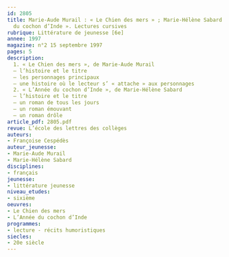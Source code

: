 ```yaml
---
id: 2805
title: Marie-Aude Murail : « Le Chien des mers » ; Marie-Hélène Sabard : « L’Année
  du cochon d’Inde ». Lectures cursives
rubrique: Littérature de jeunesse [6e]
annee: 1997
magazine: n°2 15 septembre 1997
pages: 5
description: 
  1. « Le Chien des mers », de Marie-Aude Murail
  – l’histoire et le titre
  – les personnages principaux
  – une histoire où le lecteur s’ « attache » aux personnages
  2. « L’Année du cochon d’Inde », de Marie-Hélène Sabard
  – l’histoire et le titre
  – un roman de tous les jours
  – un roman émouvant
  – un roman drôle
article_pdf: 2805.pdf
revue: L’école des lettres des collèges
auteurs:
- Françoise Cespédès
auteur_jeunesse:
- Marie-Aude Murail
- Marie-Hélène Sabard
disciplines:
- français
jeunesse:
- littérature jeunesse
niveau_etudes:
- sixième
oeuvres:
- Le Chien des mers
- L’Année du cochon d’Inde
programmes:
- lecture - récits humoristiques
siecles:
- 20e siècle
---
```


